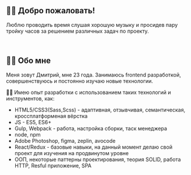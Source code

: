 <h2>🙋‍♂️ Добро пожаловать!</h2>
<p>Люблю проводить время слушая хорошую музыку и просидев пару тройку часов за решением различных задач по проекту.</p>
<br/>
<h2>👨‍🎓 Обо мне</h2
<p>Меня зовут Дмитрий, мне 23 года. Занимаюсь frontend разработкой, совершенствуюсь и постоянно изучаю новые технологии.</p>
<p>
   👨‍💻  Имею опыт разработки с использованием таких технологий и инструментов, как:
  <ul>
    <li>HTML5/CSS3(Sass,Scss) - адаптивная, отзывчивая, семантическая, кроссплатформеная вёрстка</li>
    <li>JS - ES5, ES6+</li>
    <li>Gulp, Webpack - работа, настройка сборки, таск менеджера</li>
    <li>node, npm</li>
    <li>Adobe Photoshop, figma, zeplin, avocode</li>
    <li>React/Redux - базовые навыки, на данный момент делаю свой проект для изучения на продвинутом уровне</li>
    <li>ООП, некоторые паттерны проектирования, теория SOLID, работа HTTP, Resful приложение, SPA</li>
  </ul>
</p>
